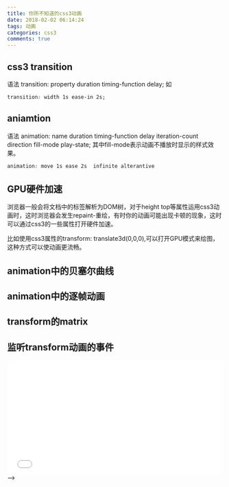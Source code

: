 ```yaml
---
title: 你所不知道的css3动画
date: 2018-02-02 06:14:24
tags: 动画
categories: css3
comments: true
---
```

## css3 transition
语法 transition: property duration timing-function delay;
如
```css
transition: width 1s ease-in 2s;
```
<!-- more -->
## aniamtion
语法 animation: name duration timing-function delay iteration-count direction fill-mode play-state; 其中fill-mode表示动画不播放时显示的样式效果。
```css
animation: move 1s ease 2s  infinite alterantive
```
## GPU硬件加速
浏览器一般会将文档中的标签解析为DOM树，对于height top等属性运用css3动画时，这时浏览器会发生repaint-重绘，有时你的动画可能出现卡顿的现象，这时可以通过css3的一些属性打开硬件加速。

比如使用css3属性的transform: translate3d(0,0,0),可以打开GPU模式来绘图，这种方式可以使动画更流畅。

## animation中的贝塞尔曲线

## animation中的逐帧动画

## transform的matrix

## 监听transform动画的事件

<iframe height="265" scrolling="no" title="Gravity Points" src="//codepen.io/china-boy/embed/preview/BpjbRK/?height=265&amp;theme-id=0&amp;default-tab=result&amp;embed-version=2" frameborder="no" allowtransparency="true" allowfullscreen="true" style="width: 100%;"><iframe>


<iframe height="365" scrolling="no" title="Gravity Points" src="https://ppt.baomitu.com/embed/5085b233?style=dark" frameborder="no" allowtransparency="true" allowfullscreen="true" style="width: 100%;" webkitallowfullscreen mozallowfullscreen allowfullscreen><iframe>


<!-- <iframe src="https://ppt.baomitu.com/embed/5085b233?style=dark" width="576" height="420" scrolling="no" frameborder="0" webkitallowfullscreen mozallowfullscreen allowfullscreen  style="width: 100%;"></iframe> -->

